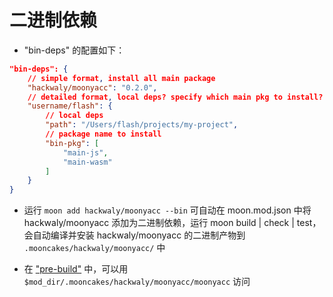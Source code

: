 # 二进制依赖

- "bin-deps" 的配置如下：

```json
"bin-deps": {
    // simple format, install all main package
    "hackwaly/moonyacc": "0.2.0",
    // detailed format, local deps? specify which main pkg to install?
    "username/flash": {
        // local deps
        "path": "/Users/flash/projects/my-project",
        // package name to install
        "bin-pkg": [
            "main-js",
            "main-wasm"
        ]
    }
}
```

- 运行 `moon add hackwaly/moonyacc --bin` 可自动在 moon.mod.json 中将 hackwaly/moonyacc 添加为二进制依赖，运行 moon build | check | test，会自动编译并安装 hackwaly/moonyacc 的二进制产物到 `.mooncakes/hackwaly/moonyacc/` 中

- 在 ["pre-build"](../package/pre-build.md) 中，可以用 `$mod_dir/.mooncakes/hackwaly/moonyacc/moonyacc` 访问
